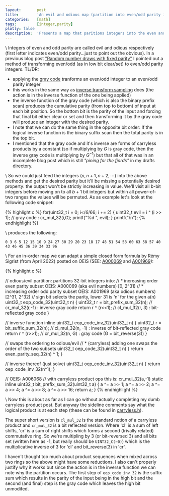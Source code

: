 ```yaml
---
layout:       post
title:        'An evil and odious map (partition into even/odd parity in increasing order)'
categories:   [math]
tags:         [integer,parity]
plotly: false
description:  'Presents a map that paritions integers into the even and odd parity subsets where each are in increasing order'
---
```


\\
Integers of even and odd parity are called evil and odious respectively (first letter indicates even/odd parity...just to point out the obvious). In a previous blog post ["Random number draws with fixed parity"](https://marc-b-reynolds.github.io/math/2022/01/28/RNGParity.html) I pointed out a method of transforming even/odd (as in low bit clear/set) to even/odd parity integers. TL/DR:

* applying the [gray code](https://en.wikipedia.org/wiki/Gray_code) tranforms an even/odd integer to an even/odd parity integer
* this works in the same way as [inverse transform sampling](https://en.wikipedia.org/wiki/Inverse_transform_sampling) does (the action is in the inverse function of the one being applied)
* the inverse function of the gray code (which is also the binary prefix scan) produces the cumulative parity (from top to bottom) of input at each bit position. So the bottom bit is the parity of the input and forcing that final bit either clear or set and then transforming it by the gray code will produce an integer with the desired parity.
* I note that we can do the same thing in the opposite bit order: If the logical inverse function is the binary suffix scan then the total parity is in the top bit.
* I mentioned that the gray code and it's inverse are forms of carryless products by a constant (so if multiplying by $G$ is gray code, then the inverse gray code is multiplying by $G^{-1}$) but that all of that was in an incomplete blog post which is still *"pining for the fjords"* in my drafts directory.

\\
So we could just feed the integers $\left(n,n+1,n+2, \cdots \right)$ into the above methods and get the desired parity but it'll be missing a potentially desired property: the output won't be strictly increasing in value.  We'll visit all $b$-bit integers before moving on to all $b+1$ bit integers but within all power-of-two ranges the values will be permuted. As as example let's look at the following code snippet:

{% highlight c %}
  for(uint32_t i = 0; i</*6*/66; i += 2) {
    uint32_t evil = i ^ (i >> 1);     // gray code : cr_mul_32(i,G);
    printf("%d ", evil);
  }
  printf("\n");
{% endhighlight %}

\\
produces the following:

    0 3 6 5 12 15 10 9 24 27 30 29 20 23 18 17 48 51 54 53 60 63 58 57 40 43 46 45 36 39 34 33 96

\\
For an in-order map we can adapt a simple closed form formula by Rémy Sigrist (from April 2022) posted on OEIS (SEE: [A000069](https://oeis.org/A000069) and [A001969](https://oeis.org/A001969)):

{% highlight c %}

// odious/evil partition: partitions 32-bit integers into:
// * increasing order even parity subset OEIS: A000069 (aka evil   numbers) [0,    2^31)
// * increasing order odd  parity subset OEIS: A001969 (aka odious numbers) [2^31, 2^32)
// sign bit selects the parity, lower 31 is 'n' for the given a(n) 
uint32_t eop_code_32(uint32_t n)
{
  uint32_t r = bit_prefix_sum_32(n);   // cr_mul_32(r,-1) : inverse gray code
  return r ^ (r<<1);                   // cl_mul_32(r, 3) : bit-reflected gray code
}

// inverse function
inline uint32_t eop_code_inv_32(uint32_t n)
{
  uint32_t r = bit_suffix_sum_32(n);   // cl_mul_32(n, -1) : inverse of bit-reflected gray code
  return r ^ (r>>1);                   // cr_mul_32(n,  G) : gray code (G = bit_reverse(3))
}

// swaps the ordering to odious/evil
// * (carryless) adding one swaps the order of the two subsets
uint32_t oep_code_32(uint32_t n)
{
  return even_parity_seq_32(n) ^ 1;
}

// inverse thereof (just solve)
uint32_t oep_code_inv_32(uint32_t n)
{
  return oep_code_inv_32(n^1);
}

// OEIS: A006068 
// with carryless product ops this is: cr_mul_32(a,-1)
static inline uint32_t bit_prefix_sum_32(uint32_t a)
{
  a ^= a >>  1;
  a ^= a >>  2;
  a ^= a >>  4;
  a ^= a >>  8;
  a ^= a >> 16;
  return a;
}
{% endhighlight %}

\\
Now this is about as far as I can go without actually completing my dumb carryless product post. But anyway the sideline comments say what the logical product is at each step (these can be found in [carryless.h](https://github.com/Marc-B-Reynolds/Stand-alone-junk/blob/master/src/SFH/carryless.h)). 

The super short version is `cl_mul_32` is the standard notion of a carryless product and `cr_mul_32` is a bit reflected version.  Where 'cl' is a sum of left shifts, 'cr' is a sum of right shifts which forms a second (trivally related) commutative ring.  So we're multipling by 3 (or bit-reversed 3) and all bits set (written here as -1, but really should be `UINT32_C(~0)`) which is the multiplicative inverse of 3 for 'cl' and bit_reverse(3) in 'cr'.

I haven't thought too much about product sequences when mixed across two rings so the above might have some reductions. I also can't properly justify why it works but since the action is in the inverse function we can note why the partition occurs.  The first step of `eop_code_inv_32` is the suffix sum which results in the parity of the input being in the high bit and the second (and final) step is the gray code which leaves the high bit unmodifed.




